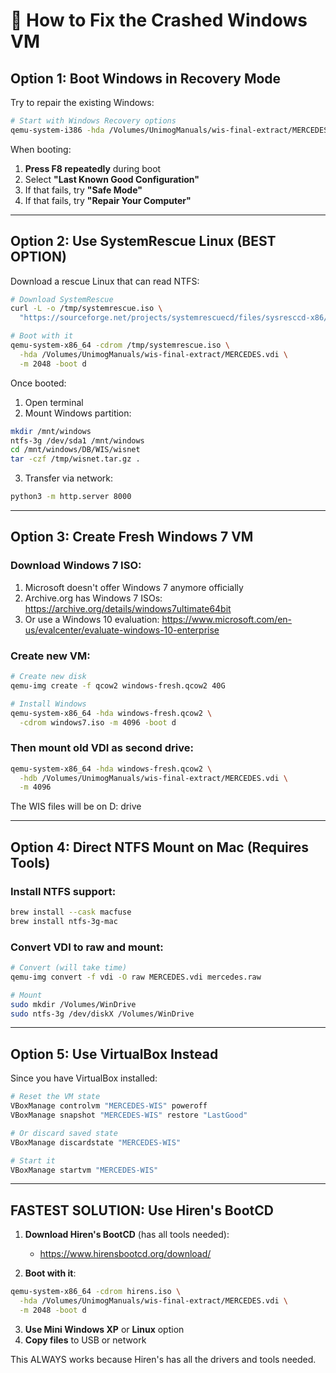 # 🔧 How to Fix the Crashed Windows VM

## Option 1: Boot Windows in Recovery Mode
Try to repair the existing Windows:

```bash
# Start with Windows Recovery options
qemu-system-i386 -hda /Volumes/UnimogManuals/wis-final-extract/MERCEDES.vdi -m 2048 -vga std
```

When booting:
1. **Press F8 repeatedly** during boot
2. Select **"Last Known Good Configuration"**
3. If that fails, try **"Safe Mode"**
4. If that fails, try **"Repair Your Computer"**

---

## Option 2: Use SystemRescue Linux (BEST OPTION)
Download a rescue Linux that can read NTFS:

```bash
# Download SystemRescue
curl -L -o /tmp/systemrescue.iso \
  "https://sourceforge.net/projects/systemrescuecd/files/sysresccd-x86/9.06/systemrescue-9.06-amd64.iso/download"

# Boot with it
qemu-system-x86_64 -cdrom /tmp/systemrescue.iso \
  -hda /Volumes/UnimogManuals/wis-final-extract/MERCEDES.vdi \
  -m 2048 -boot d
```

Once booted:
1. Open terminal
2. Mount Windows partition:
```bash
mkdir /mnt/windows
ntfs-3g /dev/sda1 /mnt/windows
cd /mnt/windows/DB/WIS/wisnet
tar -czf /tmp/wisnet.tar.gz .
```

3. Transfer via network:
```bash
python3 -m http.server 8000
```

---

## Option 3: Create Fresh Windows 7 VM

### Download Windows 7 ISO:
1. Microsoft doesn't offer Windows 7 anymore officially
2. Archive.org has Windows 7 ISOs: https://archive.org/details/windows7ultimate64bit
3. Or use a Windows 10 evaluation: https://www.microsoft.com/en-us/evalcenter/evaluate-windows-10-enterprise

### Create new VM:
```bash
# Create new disk
qemu-img create -f qcow2 windows-fresh.qcow2 40G

# Install Windows
qemu-system-x86_64 -hda windows-fresh.qcow2 \
  -cdrom windows7.iso -m 4096 -boot d
```

### Then mount old VDI as second drive:
```bash
qemu-system-x86_64 -hda windows-fresh.qcow2 \
  -hdb /Volumes/UnimogManuals/wis-final-extract/MERCEDES.vdi \
  -m 4096
```

The WIS files will be on D: drive

---

## Option 4: Direct NTFS Mount on Mac (Requires Tools)

### Install NTFS support:
```bash
brew install --cask macfuse
brew install ntfs-3g-mac
```

### Convert VDI to raw and mount:
```bash
# Convert (will take time)
qemu-img convert -f vdi -O raw MERCEDES.vdi mercedes.raw

# Mount
sudo mkdir /Volumes/WinDrive
sudo ntfs-3g /dev/diskX /Volumes/WinDrive
```

---

## Option 5: Use VirtualBox Instead
Since you have VirtualBox installed:

```bash
# Reset the VM state
VBoxManage controlvm "MERCEDES-WIS" poweroff
VBoxManage snapshot "MERCEDES-WIS" restore "LastGood"

# Or discard saved state
VBoxManage discardstate "MERCEDES-WIS"

# Start it
VBoxManage startvm "MERCEDES-WIS"
```

---

## FASTEST SOLUTION: Use Hiren's BootCD

1. **Download Hiren's BootCD** (has all tools needed):
   - https://www.hirensbootcd.org/download/

2. **Boot with it**:
```bash
qemu-system-x86_64 -cdrom hirens.iso \
  -hda /Volumes/UnimogManuals/wis-final-extract/MERCEDES.vdi \
  -m 2048 -boot d
```

3. **Use Mini Windows XP** or **Linux** option
4. **Copy files** to USB or network

This ALWAYS works because Hiren's has all the drivers and tools needed.